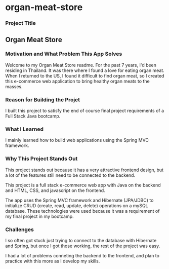 # organ-meat-store

### Project Title
## Organ Meat Store

### Motivation and What Problem This App Solves
Welcome to my Organ Meat Store readme. For the past 7 years, I'd been residing in Thailand. It was there where I found a love for eating organ meat. When I returned to the US, I found it difficult to find organ meat, so I created this e-commerce web application to bring healthy organ meats to the masses. 

### Reason for Building the Projet
I built this project to satisfy the end of course final project requirements of a Full Stack Java bootcamp. 

### What I Learned
I mainly learned how to build web applications using the Spring MVC framework. 

### Why This Project Stands Out
This project stands out because it has a very attractive frontend design, but a lot of the features still need to be connected to the backend. 

This project is a full stack e-commerce web app with Java on the backend and HTML, CSS, and javascript on the frontend. 

The app uses the Spring MVC framework and Hibernate (JPA/JDBC) to initialize CRUD (create, read, update, delete) operations on a mySQL database. These technologies were used because it was a requirement of my final project in my bootcamp. 

### Challenges
I so often got stuck just trying to connect to the database with Hibernate and Spring, but once I got those working, the rest of the project was easy. 

I had a lot of problems conneting the backend to the frontend, and plan to practice with this more as I develop my skills. 
 
